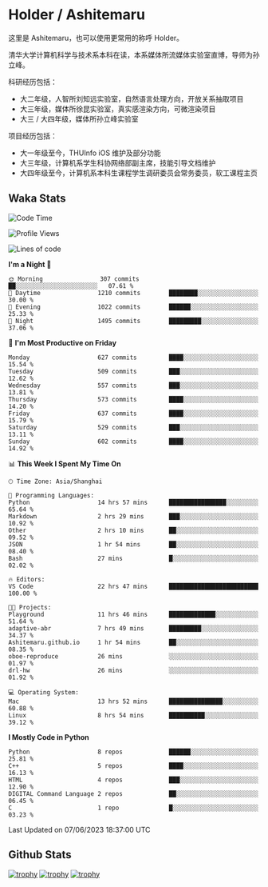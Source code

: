 # Holder / Ashitemaru

这里是 Ashitemaru，也可以使用更常用的称呼 Holder。

清华大学计算机科学与技术系本科在读，本系媒体所流媒体实验室直博，导师为孙立峰。

科研经历包括：

- 大二年级，人智所刘知远实验室，自然语言处理方向，开放关系抽取项目
- 大三年级，媒体所徐昆实验室，真实感渲染方向，可微渲染项目
- 大三 / 大四年级，媒体所孙立峰实验室

项目经历包括：

- 大一年级至今，THUInfo iOS 维护及部分功能
- 大三年级，计算机系学生科协网络部副主席，技能引导文档维护
- 大四年级至今，计算机系本科生课程学生调研委员会常务委员，软工课程主页

## Waka Stats

<!--START_SECTION:waka-->
![Code Time](http://img.shields.io/badge/Code%20Time-927%20hrs%2042%20mins-blue)

![Profile Views](http://img.shields.io/badge/Profile%20Views-9-blue)

![Lines of code](https://img.shields.io/badge/From%20Hello%20World%20I%27ve%20Written-2.8%20million%20lines%20of%20code-blue)

**I'm a Night 🦉** 

```text
🌞 Morning                307 commits         ██░░░░░░░░░░░░░░░░░░░░░░░   07.61 % 
🌆 Daytime                1210 commits        ████████░░░░░░░░░░░░░░░░░   30.00 % 
🌃 Evening                1022 commits        ██████░░░░░░░░░░░░░░░░░░░   25.33 % 
🌙 Night                  1495 commits        █████████░░░░░░░░░░░░░░░░   37.06 % 
```
📅 **I'm Most Productive on Friday** 

```text
Monday                   627 commits         ████░░░░░░░░░░░░░░░░░░░░░   15.54 % 
Tuesday                  509 commits         ███░░░░░░░░░░░░░░░░░░░░░░   12.62 % 
Wednesday                557 commits         ███░░░░░░░░░░░░░░░░░░░░░░   13.81 % 
Thursday                 573 commits         ████░░░░░░░░░░░░░░░░░░░░░   14.20 % 
Friday                   637 commits         ████░░░░░░░░░░░░░░░░░░░░░   15.79 % 
Saturday                 529 commits         ███░░░░░░░░░░░░░░░░░░░░░░   13.11 % 
Sunday                   602 commits         ████░░░░░░░░░░░░░░░░░░░░░   14.92 % 
```


📊 **This Week I Spent My Time On** 

```text
🕑︎ Time Zone: Asia/Shanghai

💬 Programming Languages: 
Python                   14 hrs 57 mins      ████████████████░░░░░░░░░   65.64 % 
Markdown                 2 hrs 29 mins       ███░░░░░░░░░░░░░░░░░░░░░░   10.92 % 
Other                    2 hrs 10 mins       ██░░░░░░░░░░░░░░░░░░░░░░░   09.52 % 
JSON                     1 hr 54 mins        ██░░░░░░░░░░░░░░░░░░░░░░░   08.40 % 
Bash                     27 mins             █░░░░░░░░░░░░░░░░░░░░░░░░   02.02 % 

🔥 Editors: 
VS Code                  22 hrs 47 mins      █████████████████████████   100.00 % 

🐱‍💻 Projects: 
Playground               11 hrs 46 mins      █████████████░░░░░░░░░░░░   51.64 % 
adaptive-abr             7 hrs 49 mins       █████████░░░░░░░░░░░░░░░░   34.37 % 
Ashitemaru.github.io     1 hr 54 mins        ██░░░░░░░░░░░░░░░░░░░░░░░   08.35 % 
oboe-reproduce           26 mins             ░░░░░░░░░░░░░░░░░░░░░░░░░   01.97 % 
drl-hw                   26 mins             ░░░░░░░░░░░░░░░░░░░░░░░░░   01.92 % 

💻 Operating System: 
Mac                      13 hrs 52 mins      ███████████████░░░░░░░░░░   60.88 % 
Linux                    8 hrs 54 mins       ██████████░░░░░░░░░░░░░░░   39.12 % 
```

**I Mostly Code in Python** 

```text
Python                   8 repos             ██████░░░░░░░░░░░░░░░░░░░   25.81 % 
C++                      5 repos             ████░░░░░░░░░░░░░░░░░░░░░   16.13 % 
HTML                     4 repos             ███░░░░░░░░░░░░░░░░░░░░░░   12.90 % 
DIGITAL Command Language 2 repos             ██░░░░░░░░░░░░░░░░░░░░░░░   06.45 % 
C                        1 repo              █░░░░░░░░░░░░░░░░░░░░░░░░   03.23 % 
```




 Last Updated on 07/06/2023 18:37:00 UTC
<!--END_SECTION:waka-->

## Github Stats

[![trophy](https://github-profile-trophy.vercel.app/?username=Ashitemaru&column=7)](https://github.com/Ashitemaru)
[![trophy](https://github-readme-stats.vercel.app/api?username=Ashitemaru&show_icons=true&include_all_commits=true)](https://github.com/Ashitemaru)
[![trophy](https://github-readme-stats.vercel.app/api/top-langs/?username=Ashitemaru&layout=compact)](https://github.com/Ashitemaru)

<!--
**Ashitemaru/Ashitemaru** is a ✨ _special_ ✨ repository because its `README.md` (this file) appears on your GitHub profile.

Here are some ideas to get you started:

- 🔭 I’m currently working on ...
- 🌱 I’m currently learning ...
- 👯 I’m looking to collaborate on ...
- 🤔 I’m looking for help with ...
- 💬 Ask me about ...
- 📫 How to reach me: ...
- 😄 Pronouns: ...
- ⚡ Fun fact: ...
-->
